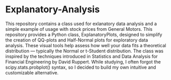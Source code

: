 # Explanatory-Analysis
This repository contains a class used for exlanatory data analysis and a simple example of usage with stock prices from General Motors.
This repository provides a Python class, ExplanatoryPlots, designed to simplify the creation of QQ-plots and Half-Normal plots for exploratory data analysis. These visual tools help assess how well your data fits a theoretical distribution — typically the Normal or t-Student distribution.
The class was inspired by the techniques introduced in Statistics and Data Analysis for Financial Engineering by David Ruppert. While studying, I often forgot the scipy.stats.probplot() syntax, so I decided to build my own intuitive and customizable alternative.
